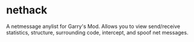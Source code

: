 # nethack
A netmessage anylist for Garry's Mod. Allows you to view send/receive statistics, structure, surrounding code, intercept, and spoof net messages. 
